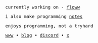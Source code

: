 <samp>
currently working on - <a href="https://git.new/floww">floww</a>

i also make programming <a href="https://notes.namishh.me">notes</a>

enjoys programming, not a tryhard

<a href="https://namishh.me">www</a>  •  <a href="https://namishh.me/blog">blog</a>   •  <a href="https://discord.com/users/715825910611443722">discord</a>  •  <a href="https://x.com/namishh_">x</a> 
</samp>
